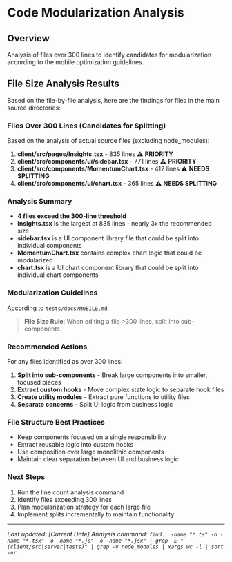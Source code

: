 
# Code Modularization Analysis

## Overview
Analysis of files over 300 lines to identify candidates for modularization according to the mobile optimization guidelines.

## File Size Analysis Results

Based on the file-by-file analysis, here are the findings for files in the main source directories:

### Files Over 300 Lines (Candidates for Splitting)

Based on the analysis of actual source files (excluding node_modules):

1. **client/src/pages/Insights.tsx** - 835 lines ⚠️ **PRIORITY**
2. **client/src/components/ui/sidebar.tsx** - 771 lines ⚠️ **PRIORITY** 
3. **client/src/components/MomentumChart.tsx** - 412 lines ⚠️ **NEEDS SPLITTING**
4. **client/src/components/ui/chart.tsx** - 365 lines ⚠️ **NEEDS SPLITTING**

### Analysis Summary

- **4 files exceed the 300-line threshold**
- **Insights.tsx** is the largest at 835 lines - nearly 3x the recommended size
- **sidebar.tsx** is a UI component library file that could be split into individual components
- **MomentumChart.tsx** contains complex chart logic that could be modularized
- **chart.tsx** is a UI chart component library that could be split into individual chart components

### Modularization Guidelines

According to `tests/docs/MOBILE.md`:
> **File Size Rule**: When editing a file >300 lines, split into sub-components.

### Recommended Actions

For any files identified as over 300 lines:

1. **Split into sub-components** - Break large components into smaller, focused pieces
2. **Extract custom hooks** - Move complex state logic to separate hook files
3. **Create utility modules** - Extract pure functions to utility files
4. **Separate concerns** - Split UI logic from business logic

### File Structure Best Practices

- Keep components focused on a single responsibility
- Extract reusable logic into custom hooks
- Use composition over large monolithic components
- Maintain clear separation between UI and business logic

### Next Steps

1. Run the line count analysis command
2. Identify files exceeding 300 lines
3. Plan modularization strategy for each large file
4. Implement splits incrementally to maintain functionality

---

*Last updated: [Current Date]*
*Analysis command: `find . -name "*.ts" -o -name "*.tsx" -o -name "*.js" -o -name "*.jsx" | grep -E "(client/src|server|tests)" | grep -v node_modules | xargs wc -l | sort -nr`*
